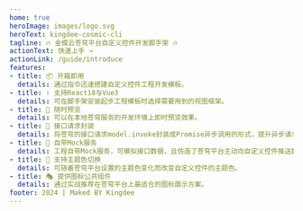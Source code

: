 ```yaml
---
home: true
heroImage: images/logo.svg
heroText: kingdee-cosmic-cli
tagline: 🔥 金蝶云苍穹平台自定义控件开发脚手架 🔥
actionText: 快速上手 →
actionLink: /guide/introduce
features:
- title: 📦 开箱即用
  details: 通过指令迅速搭建自定义控件工程开发模板。
- title: ✌️ 支持React18与Vue3
  details: 可在脚手架安装起步工程模板时选择需要用到的视图框架。
- title: 👀 随时预览
  details: 可以在本地苍穹服务的开发环境上即时预览效果。
- title: 💬 接口请求封装
  details: 将苍穹的接口请求model.invoke封装成Promise异步调用的形式，提升异步请求数据获取的体验。
- title: 🔗 自带Mock服务
  details: 工程自带Mock服务，可模拟接口数据，且仿造了苍穹平台主动向自定义控件推送数据的行为。
- title: 🎨 支持主题色切换
  details: 可随着苍穹平台设置的主题色变化而改变自定义控件的主题色。
- title: 🎭 提供图标公共组件
  details: 通过实战推荐在苍穹平台上最适合的图标展示方案。
footer: 2024 | Maked BY Kingdee
---
```

